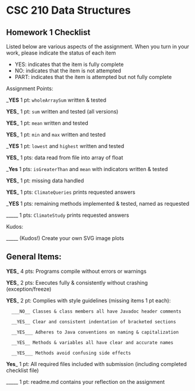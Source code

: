 # CSC 210 Data Structures
## Homework 1 Checklist

Listed below are various aspects of the assignment.  When you turn in
your work, please indicate the status of each item

- YES: indicates that the item is fully complete
- NO: indicates that the item is not attempted
- PART: indicates that the item is attempted but not fully complete


Assignment Points:

___YES__ 1 pt: `wholeArraySum` written & tested

__YES___ 1 pt: `sum` written and tested (all versions)

__YES___ 1 pt: `mean` written and tested

__YES___ 1 pt: `min` and `max` written and tested

___YES__ 1 pt: `lowest` and `highest` written and tested

__YES___ 1 pts: data read from file into array of float

___Yes__ 1 pts: `isGreaterThan` and `mean` with indicators written & tested

__YES___ 1 pt: missing data handled

__YES___ 1 pts: `ClimateQueries` prints requested answers

___YES__ 1 pts: remaining methods implemented & tested, named as requested

_____ 1 pts: `ClimateStudy` prints requested answers

Kudos:

_____ (Kudos!) Create your own SVG image plots


## General Items:

__YES___ 4 pts: Programs compile without errors or warnings

__YES___ 2 pts: Executes fully & consistently without crashing (exception/freeze)

__YES___ 2 pt: Complies with style guidelines (missing items 1 pt each):

      ___NO__ Classes & class members all have Javadoc header comments

      __YES__ Clear and consistent indentation of bracketed sections

      __YES___ Adheres to Java conventions on naming & capitalization

      __YES__ Methods & variables all have clear and accurate names

      __YES___ Methods avoid confusing side effects

__Yes___ 1 pt: All required files included with submission (including completed checklist file)

_____ 1 pt: readme.md contains your reflection on the assignment